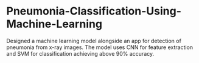 # Pneumonia-Classification-Using-Machine-Learning
Designed a machine learning model alongside an app for detection of pneumonia from x-ray images. The model uses  CNN for feature extraction and SVM for classification achieving above 90% accuracy.
